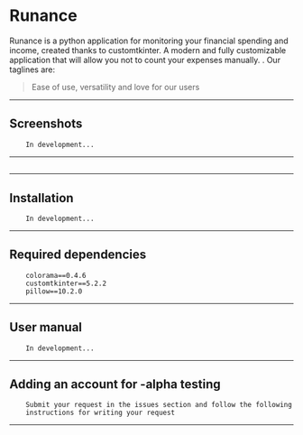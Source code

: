 # Runance
Runance is a python application for monitoring your financial spending and income, created thanks to customtkinter. A modern and fully customizable application that will allow you not to count your expenses manually. . Our taglines are:

> Ease of use, versatility and love for our users
---
## Screenshots
``` 
    In development... 
```
---
##
---
## Installation
```
    In development...
```
---
## Required dependencies
``` 
    colorama==0.4.6
    customtkinter==5.2.2 
    pillow==10.2.0
```
---
## User manual
```
    In development...
```
---
## Adding an account for -alpha testing
```
    Submit your request in the issues section and follow the following 
    instructions for writing your request
```
---